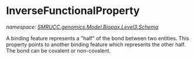 ﻿# InverseFunctionalProperty
_namespace: [SMRUCC.genomics.Model.Biopax.Level3.Schema](./index.md)_

A binding feature represents a "half" of the bond between two entities. 
 This property points to another binding feature which represents the other half. 
 The bond can be covalent or non-covalent.




